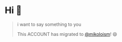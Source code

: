 # Hi :wave:
> i want to say something to you
> 
> This ACCOUNT has migrated to [@mikoloism](https://github.com/miko-github)! :smile:
